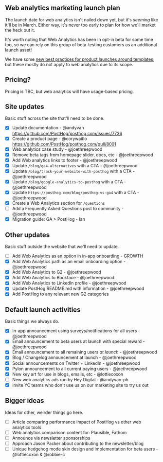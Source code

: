 ## Web analytics marketing launch plan

The launch date for web analytics isn't nailed down yet, but it's _seeming_ like it'll be in March. Either way, it's never too early to plan for how we'll market the heck out it. 

It's worth noting that Web Analytics has been in opt-in beta for some time too, so we can rely on this group of beta-testing customers as an additional launch asset!

We have some [new best practices for product launches around templates](https://posthog.com/handbook/engineering/development-process#best-practices-for-full-releases), but these mostly do not apply to web analytics due to its scope. 

## Pricing?

Pricing is TBC, but web analytics will have usage-based pricing. 

## Site updates

Basic stuff across the site that'll need to be done. 

- [x] Update documentation - @andyvan https://github.com/PostHog/posthog.com/issues/7736
- [x] Create a product page - @corywaitlo https://github.com/PostHog/posthog.com/pull/8001
- [x] Web analytics case study - @joethreepwood
- [x] Remove beta tags from homepage slider, docs, etc - @joethreepwood
- [x] Add Web analytics links to footer - @joethreepwood
- [x] Update `/blog/ga4-alternatives` with a CTA - @joethreepwood
- [x] Update `/blog/track-your-website-with-posthog` with a CTA - @joethreepwood
- [x] Update `/blog/google-analytics-to-posthog` with a CTA - @joethreepwood
- [x] Update `https://posthog.com/blog/posthog-vs-ga4` with a CTA - @joethreepwood
- [x] Create a Web Analytics section for `/questions`
- [ ] Add a Frequently Asked Questions post to community - @joethreepwood
- [x] Migration guide: GA > PostHog - Ian

## Other updates

Basic stuff outside the website that we'll need to update. 

- [ ] Add Web Analytics as an option in in-app onboarding - GROWTH
- [x] Add Web Analytics path as an email onboarding option - @joethreepwood
- [x] Add Web Analytics to G2 - @joethreepwood
- [x] Add Web Analytics to Bookface - @joethreepwood
- [x] Add Web Analytics to LinkedIn profile - @joethreepwood
- [x] Update PostHog README.md with information - @joethreepwood
- [x] Add PostHog to any relevant new G2 categories

## Default launch activities

Basic things we always do. 

- [x] In-app announcement using surveys/notifications for all users - @joethreepwood
- [x] Email announcement to beta users at launch with special reward - @joethreepwood 
- [x] Email announcement to all remaining users _at launch_ - @joethreepwood
- [x] Blog / Changelog announcement at launch - @joethreepwood
- [x] Social announcements on Twitter + LinkedIn - @joethreepwood
- [x] Pylon announcement to all current paying users - @joethreepwood
- [x] New key art for use in blogs, emails, etc - @lottiecoxon
- [ ] New web analytics ads run by Hey Digital - @andyvan-ph 
- [x] Invite YC teams who don't use us on our marketing site to try us out

## Bigger ideas

Ideas for other, weirder things go here. 

- [ ] Article comparing performance impact of PostHog vs other web analytics tools
- [ ] Web analytics comparison content for: Plausible, Fathom
- [ ] Announce via newsletter sponsorships 
- [ ] Approach Jason Packer about contributing to the newsletter/blog
- [ ] Unique hedgehog mode skin design and implementation for beta users - @lottiecoxon & @robbie-c 
